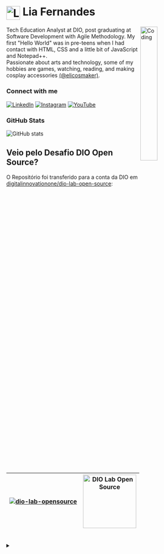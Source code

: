 <h1>
    <a href="https://elidianaandrade.github.io/">
     <img align="center" alt="Logo" width="36px" src="https://user-images.githubusercontent.com/97471199/230773934-2eeb538d-d992-4199-872e-117c1c635d81.png"></a>
    <span> </span>
    <span>Lia Fernandes</span>
    <span></span>
</h1>

<img align="right" alt="Coding" width="30%" src="https://i.pinimg.com/originals/be/9e/e8/be9ee87a7ea49838baf446070d258e8d.gif">

<p align="left">Tech Education Analyst at DIO, post graduating at Software Development with Agile Methodology. My first "Hello World" was in pre-teens when I had contact with HTML, CSS and a little bit of JavaScript and Notepad++. 
<br>
 Passionate about arts and technology, some of my hobbies are games, watching, reading, and making cosplay accessories <a href="https://www.instagram.com/elicosmaker/">(@elicosmaker)</a>.</p>
<!--
[![Preview](https://img.shields.io/badge/Portfolio-000?style=for-the-badge&logo=github&logoColor=FF00F6)](https://elidianaandrade.github.io/)
[![GitHub Page](https://img.shields.io/badge/elidianaandrade.github.io-67136f?style=for-the-badge)](https://elidianaandrade.github.io/)
-->

### Connect with me

[![LinkedIn](https://img.shields.io/badge/-LinkedIn-000?style=for-the-badge&logo=linkedin&logoColor=FF00F6&color:FFF)](https://www.linkedin.com/in/elidianaandrade/)
[![Instagram](https://img.shields.io/badge/-Instagram-000?style=for-the-badge&logo=instagram&logoColor=FF00F6&color:FFF)](https://www.instagram.com/elicosmaker/)
[![YouTube](https://img.shields.io/badge/-YouTube-000?style=for-the-badge&logo=youtube&logoColor=FF00F6&color:FFF)](https://www.youtube.com/@casalfullstack)

### GitHub Stats

![GitHub stats](https://github-readme-stats-git-masterrstaa-rickstaa.vercel.app/api?username=elidianaandrade&hide_title=true&show_icons=true&include_all_commits=false&count_private=true&line_height=25&hide=issues&bg_color=000&title_color=FF00F6&text_color=FFF&border_radius=3&border_color=36123c&icon_color=FF00F6&theme=jolly)
<!--[![Most Used Languages](https://github-readme-stats-git-masterrstaa-rickstaa.vercel.app/api/top-langs/?username=elidianaandrade&line_height=10&card_width=290&layout=compact&hide_title=false&count_private=true&langs_count=5&show_icons=true&title_color=FF00F6&hide=html,css,scss&bg_color=000&text_color=8B8B8B&border_radius=3&border_color=561760&count_private=true)](https://github.com/elidianaandrade/github-readme-stats)-->

## Veio pelo Desafio DIO Open Source?
O Repositório foi transferido para a conta da DIO em [digitalinnovationone/dio-lab-open-source](https://github.com/digitalinnovationone/dio-lab-open-source): 

| [![dio-lab-opensource](https://github-readme-stats.vercel.app/api/pin/?username=digitalinnovationone&repo=dio-lab-open-source&bg_color=000&border_radius=3&border_color=36123c&show_icons=true&icon_color=FF00F6&title_color=FF00F6&text_color=FFF)](https://github.com/digitalinnovationone/dio-lab-open-source) | <a href="https://github.com/digitalinnovationone/dio-lab-open-source"><img align="center" alt="DIO Lab Open Source" height="140px" src="https://media.licdn.com/dms/image/D4D2DAQFQhTukvqRTQw/profile-treasury-image-shrink_800_800/0/1684348688484?e=1715270400&v=beta&t=ZXfBPMRHCOIFr4c9x7bgtU24talGDzfe0wQJylx7cRE"></a>|
|------------------------------|------------------------|

<br>
<details align="left">
  <summary></summary> 
 
  - Badges by <a href="https://shields.io/">shields.io</a><br>
  - GitHub Stats by <a href="https://github.com/anuraghazra/github-readme-stats">anuraghazra</a>
  - Developer vector created by <a href="https://www.freepik.com/vectors/developer">storyset - www.freepik.com</a> (edited by author)
 
  <div align="right">Made with 💜 by <a href="https://github.com/elidianaandrade">EA</a>.</div>

</details>

